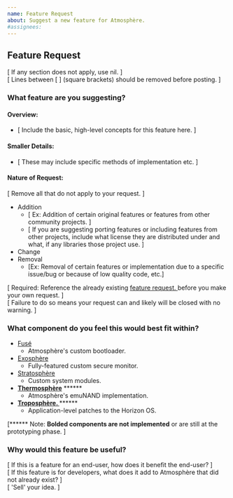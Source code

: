 ```yaml
---
name: Feature Request
about: Suggest a new feature for Atmosphère.
#assignees:
---
```


## Feature Request
[ If any section does not apply, use nil. ]  
[ Lines between [ ] (square brackets) should be removed before posting. ]
### What feature are you suggesting?
#### Overview:
- [ Include the basic, high-level concepts for this feature here. ]

#### Smaller Details: 
- [ These may include specific methods of implementation etc. ]

#### Nature of Request:  
[ Remove all that do not apply to your request. ]
- Addition
  - [ Ex: Addition of certain original features or features from other community projects. ]
  - [ If you are suggesting porting features or including features from other projects, include what license they are distributed under and what, if any libraries those project use. ]
- Change
- Removal
  - [Ex: Removal of certain features or implementation due to a specific issue/bug or because of low quality code, etc.]

[ Required: Reference the already existing [feature request. ](https://github.com/Atmosphere-NX/Atmosphere/issues?utf8=%E2%9C%93&q=is%3Aissue+is%3Aopen+label%3A%22features%2Ffeature-request%22) before you make your own request. ]  
[ Failure to do so means your request can and likely will be closed with no warning. ]

### What component do you feel this would best fit within?
- [Fusé](https://github.com/Atmosphere-NX/Atmosphere#components)
  - Atmosphère's custom bootloader.
- [Exosphère](https://github.com/Atmosphere-NX/Atmosphere#components)
  - Fully-featured custom secure monitor.
- [Stratosphère](https://github.com/Atmosphere-NX/Atmosphere#components)
    - Custom system modules.
- **[Thermosphère](https://github.com/Atmosphere-NX/Atmosphere#components)** ******
  - Atmosphère's emuNAND implementation.
- **[Troposphère. ](https://github.com/Atmosphere-NX/Atmosphere#components)** ******
  - Application-level patches to the Horizon OS.

[****** Note: **Bolded components are not implemented** or are still at the prototyping phase. ]

### Why would this feature be useful?
[ If this is a feature for an end-user, how does it benefit the end-user? ]  
[ If this feature is for developers, what does it add to Atmosphère that did not already exist? ]  
[ 'Sell' your idea. ]
